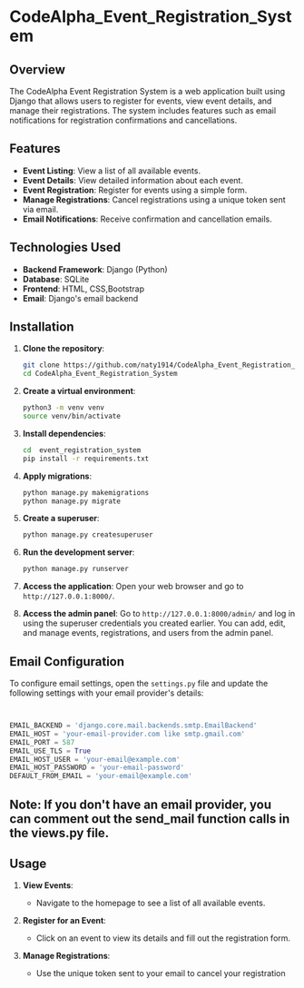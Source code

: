 # CodeAlpha_Event_Registration_System

## Overview
The CodeAlpha Event Registration System is a web application built using Django that allows users to register for events, view event details, and manage their registrations. The system includes features such as email notifications for registration confirmations and cancellations.

## Features
- **Event Listing**: View a list of all available events.
- **Event Details**: View detailed information about each event.
- **Event Registration**: Register for events using a simple form.
- **Manage Registrations**: Cancel registrations using a unique token sent via email.
- **Email Notifications**: Receive confirmation and cancellation emails.

## Technologies Used
- **Backend Framework**: Django (Python)
- **Database**: SQLite
- **Frontend**: HTML, CSS,Bootstrap
- **Email**: Django's email backend

## Installation

1. **Clone the repository**:
    ```bash
    git clone https://github.com/naty1914/CodeAlpha_Event_Registration_System.git
    cd CodeAlpha_Event_Registration_System
    ```

2. **Create a virtual environment**:
    ```bash
    python3 -m venv venv
    source venv/bin/activate
    ```

3. **Install dependencies**:
    ```bash
    cd  event_registration_system 
    pip install -r requirements.txt
    ```



4. **Apply migrations**:
    ```bash
    python manage.py makemigrations
    python manage.py migrate
    ```

5. **Create a superuser**:
    ```bash
    python manage.py createsuperuser
    ```

6. **Run the development server**:
    ```bash
    python manage.py runserver
    ```

7. **Access the application**:
    Open your web browser and go to `http://127.0.0.1:8000/`. 
8. **Access the admin panel**:
    Go to `http://127.0.0.1:8000/admin/` and log in using the superuser credentials you created earlier. You can add, edit, and manage events, registrations, and users from the admin panel.


## Email Configuration

To configure email settings, open the `settings.py` file and update the following settings with your email provider's details:
```python


EMAIL_BACKEND = 'django.core.mail.backends.smtp.EmailBackend'
EMAIL_HOST = 'your-email-provider.com like smtp.gmail.com'
EMAIL_PORT = 587
EMAIL_USE_TLS = True
EMAIL_HOST_USER = 'your-email@example.com'
EMAIL_HOST_PASSWORD = 'your-email-password'
DEFAULT_FROM_EMAIL = 'your-email@example.com'
```
 ## Note: If you don't have an email provider, you can comment out the send_mail function calls in the views.py file.
## Usage

1. **View Events**:
    - Navigate to the homepage to see a list of all available events.

2. **Register for an Event**:
    - Click on an event to view its details and fill out the registration form.

3. **Manage Registrations**:
    - Use the unique token sent to your email to cancel your registration
